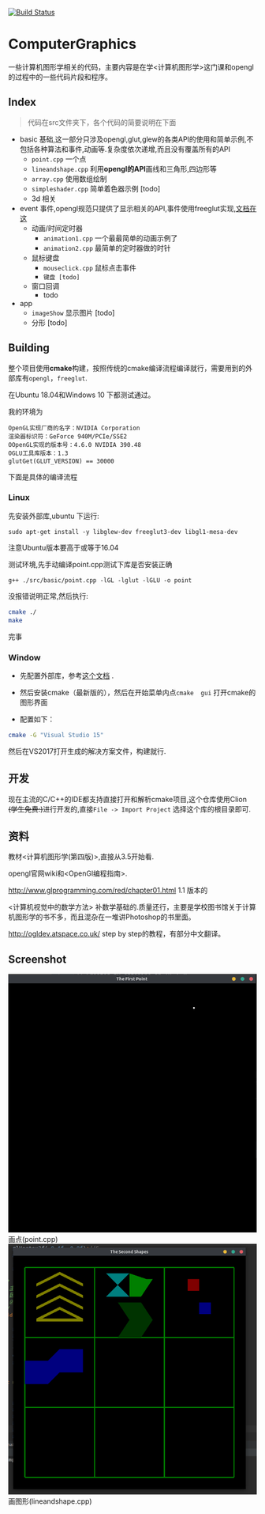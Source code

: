 [![Build Status](https://travis-ci.org/czfshine/ComputerGraphics.svg?branch=master)](https://travis-ci.org/czfshine/ComputerGraphics)

# ComputerGraphics

一些计算机图形学相关的代码，主要内容是在学<计算机图形学>这门课和opengl的过程中的一些代码片段和程序。



## Index

> 代码在src文件夹下，各个代码的简要说明在下面

* basic 基础,这一部分只涉及opengl,glut,glew的各类API的使用和简单示例,不包括各种算法和事件,动画等.复杂度依次递增,而且没有覆盖所有的API
  * `point.cpp` 一个点
  * `lineandshape.cpp` 利用**opengl的API**画线和三角形,四边形等
  * `array.cpp` 使用数组绘制
  * `simpleshader.cpp` 简单着色器示例 [todo]
  * 3d 相关
* event 事件,opengl规范只提供了显示相关的API,事件使用freeglut实现,[文档在这](http://freeglut.sourceforge.net/docs/api.php)
  * 动画/时间定时器
    * `animation1.cpp` 一个最最简单的动画示例了
    * `animation2.cpp` 最简单的定时器做的时针
  * 鼠标键盘
    * `mouseclick.cpp` 鼠标点击事件
    * `键盘 [todo]`
  * 窗口回调
    * todo
* app
  * `imageShow` 显示图片 [todo]
  * 分形 [todo]  

## Building

整个项目使用**cmake**构建，按照传统的cmake编译流程编译就行，需要用到的外部库有`opengl`，`freeglut`.

在Ubuntu 18.04和Windows 10 下都测试通过。

我的环境为
```
OpenGL实现厂商的名字：NVIDIA Corporation
渲染器标识符：GeForce 940M/PCIe/SSE2
OOpenGL实现的版本号：4.6.0 NVIDIA 390.48
OGLU工具库版本：1.3
glutGet(GLUT_VERSION) == 30000
```

下面是具体的编译流程

### Linux

先安装外部库,ubuntu 下运行:

```
sudo apt-get install -y libglew-dev freeglut3-dev libgl1-mesa-dev
```

注意Ubuntu版本要高于或等于16.04

测试环境,先手动编译point.cpp测试下库是否安装正确

```
g++ ./src/basic/point.cpp -lGL -lglut -lGLU -o point
```

没报错说明正常,然后执行:

```bash
cmake ./
make
```

完事

### Window

* 先配置外部库，参考[这个文档](./doc/Window平台下配置必需的库.md) .

* 然后安装cmake（最新版的），然后在开始菜单内点`cmake  gui` 打开cmake的图形界面

* 配置如下：

  

```bash
cmake -G "Visual Studio 15"
```

然后在VS2017打开生成的解决方案文件，构建就行. 

## 开发

现在主流的C/C++的IDE都支持直接打开和解析cmake项目,这个仓库使用Clion ~~(学生免费:)~~进行开发的,直接`File -> Import Project`  选择这个库的根目录即可.

## 资料

教材<计算机图形学(第四版)>,直接从3.5开始看.

opengl官网wiki和<OpenGl编程指南>.

http://www.glprogramming.com/red/chapter01.html 1.1 版本的

<计算机视觉中的数学方法> 补数学基础的.质量还行，主要是学校图书馆关于计算机图形学的书不多，而且混杂在一堆讲Photoshop的书里面。

http://ogldev.atspace.co.uk/ step by step的教程，有部分中文翻译。

## Screenshot

![image](./screenshot/Screenshot%20from%202019-02-25%2016-54-53.png?raw=true)
画点(point.cpp)
![image](./screenshot/Screenshot%20from%202019-02-25%2021-30-31.png?raw=true)
画图形(lineandshape.cpp)
